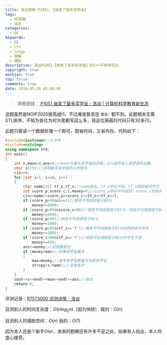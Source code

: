 ```yaml
---
title: 洛谷题解 P1051 【谁拿了最多奖学金】
tags:
  - OI题解
  - 洛谷
categories:
  - OI
keywords:
  - OI
  - C++
  - luogu
  - 题解
  - 模拟
description: 洛谷P1051【谁拿了最多奖学金】的C++不排序写法
copyright: true
mathjax: true
top: false
comments: true
date: 2018-05-28 08:00:00
---
```


> 原题链接：[ P1051 谁拿了最多奖学金 - 洛谷 | 计算机科学教育新生态](https://www.luogu.com.cn/problem/show/P1028)

<!--more-->

这题虽然是NOIP2005提高组t1，不过难度甚至连 `普及-` 都不到。此题根本无需STL排序，不知为各位为何大佬都写这么多，我这位蒟蒻的代码只有30多行。

此题只需读一个数据处理一个即可，既省时间，又省内存。代码如下：

```cpp
#include<iostream>//头文件
#include<cstring>
using namespace std;
int main()
{
    int n,maxn=0,ans=0;//maxn为最大奖学金的总数，ans是所有人奖学金的总数
    char s[25];//获得最多奖学金的人的姓名
    cin>>n;
    for (int i=1; i<=n; i++)
    {
        char name[25],tf_s,tf_x;//name姓名，tf_s学生干部，tf_x西部省份学生
        int score_p,score_c,l,money=0;//score_p期末平均成绩，score_c班级评议成绩，money学生奖学金的数量
        cin>>name>>score_p>>score_c>>tf_s>>tf_x>>l;
        if (score_p>80&&l>=1)//期末平均成绩高于80分
            money+=8000;
        if (score_p>85&&score_c>80)//期末平均成绩高于85分，班级评议成绩高于80分
            money+=4000;
        if (score_p>90)//期末平均成绩高于90分
            money+=2000;
        if (score_p>85&&tf_x=='Y')//期末平均成绩高于85分的西部省份学生
            money+=1000;
        if (score_c>80&&tf_s=='Y')//班级评议成绩高于80分的学生干部
            money+=850;
        ans+=money;//总钱数累加
        if (money>max)//如果奖学金最多
        {
            max=money;//最多奖学金数量为当前奖学金
            strcpy(s,name);//复制名字
        }
    }
    cout<<s<<endl<<max<<endl<<ans;//输出
    return 0;
}
```
评测记录：[R7573000 评测详情 - 洛谷](https://www.luogu.com.xn/record/7573000)

目测别人的时间复杂度：$O(n log_2 n)$（因为快排） 我的：$O(n)$

目测别人的辅助空间：$O(n)$ 我的：$O(1)$

因为本人还是个新手OIer，发表的题解还有许多不足之处，如果有人指出，本人将虚心接受。